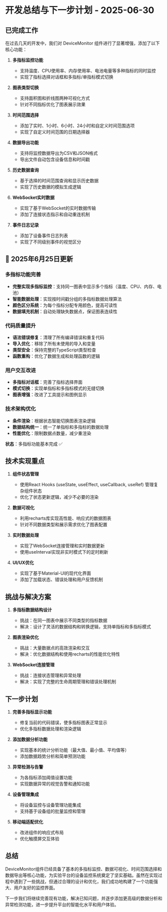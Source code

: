 # 开发总结与下一步计划 - 2025-06-30

## 已完成工作

在过去几天的开发中，我们对 DeviceMonitor 组件进行了显著增强，添加了以下核心功能：

1. **多指标监控功能**
   - 支持温度、CPU使用率、内存使用率、电池电量等多种指标的同时监控
   - 实现了指标选择对话框和多指标/单指标模式切换

2. **图表类型切换**
   - 支持面积图和折线图两种可视化方式
   - 针对不同指标优化了图表展示效果

3. **时间范围选择**
   - 添加了实时、1小时、6小时、24小时和自定义时间范围选项
   - 实现了自定义时间范围的日期选择器

4. **数据导出功能**
   - 支持将监控数据导出为CSV和JSON格式
   - 导出文件自动包含设备信息和时间戳

5. **历史数据查询**
   - 基于选择的时间范围查询和显示历史数据
   - 实现了历史数据的模拟生成逻辑

6. **WebSocket实时数据**
   - 实现了基于WebSocket的实时数据传输
   - 添加了连接状态指示和自动重连机制

7. **事件日志记录**
   - 添加了设备事件日志列表
   - 实现了不同级别事件的视觉区分

## 🚀 2025年6月25日更新

### 多指标功能完善
- **完整实现多指标监控**：支持同一图表中显示多个指标（温度、CPU、内存、电池）
- **智能数据处理**：实现按时间戳分组的多指标数据处理算法
- **颜色区分系统**：为每个指标分配专用颜色，提高可读性
- **数据填充机制**：自动处理缺失数据点，保证图表连续性

### 代码质量提升
- **语法错误修复**：清理了所有编译错误和重复代码
- **导入优化**：移除了所有未使用的导入和变量
- **类型安全**：保持完整的TypeScript类型检查
- **函数重构**：优化了数据生成和处理函数的逻辑

### 用户交互改进
- **多指标对话框**：完善了指标选择界面
- **模式切换**：实现单指标和多指标模式的无缝切换
- **图表增强**：改进了工具提示和图例显示

### 技术架构优化
- **条件渲染**：根据状态智能切换图表渲染逻辑
- **数据结构统一**：统一了单指标和多指标的数据处理
- **性能优化**：限制数据点数量，减少重渲染

**状态**：多指标功能基本完成 ✅

## 技术实现重点

1. **组件状态管理**
   - 使用React Hooks (useState, useEffect, useCallback, useRef) 管理复杂组件状态
   - 优化了状态更新逻辑，减少不必要的渲染

2. **数据可视化**
   - 利用recharts库实现高性能、响应式的数据图表
   - 针对不同数据类型和展示需求优化了图表配置

3. **实时数据处理**
   - 实现了WebSocket连接管理和实时数据更新
   - 使用useInterval实现非实时模式下的定时刷新

4. **UI/UX优化**
   - 实现了基于Material-UI的现代化界面
   - 添加了加载状态、错误处理和用户反馈机制

## 挑战与解决方案

1. **多指标数据结构设计**
   - 挑战：在同一图表中展示不同类型的指标数据
   - 解决：设计了灵活的数据结构和转换逻辑，支持单指标和多指标模式

2. **图表渲染优化**
   - 挑战：大量数据点的高效渲染和交互
   - 解决：优化数据结构和使用recharts的性能优化特性

3. **WebSocket连接管理**
   - 挑战：连接状态管理和异常处理
   - 解决：实现了完整的生命周期管理和错误处理机制

## 下一步计划

1. **完善多指标显示功能**
   - 修复当前的代码错误，使多指标图表正常显示
   - 优化多指标数据处理和渲染逻辑

2. **添加数据分析功能**
   - 实现基本的统计分析功能（最大值、最小值、平均值等）
   - 添加数据趋势分析和简单预测功能

3. **异常检测与告警**
   - 为各指标添加阈值设置功能
   - 实现数据异常的视觉告警和通知功能

4. **设备管理集成**
   - 将设备监控与设备管理功能集成
   - 支持基于设备组的批量监控和管理

5. **移动端适配优化**
   - 改进组件的响应式布局
   - 优化触摸屏交互体验

## 总结

DeviceMonitor组件已经具备了基本的多指标监控、数据可视化、时间范围选择和数据导出等核心功能，为实验平台的设备监控系统奠定了坚实基础。虽然在实现过程中遇到了一些挑战，但通过合理的设计和优化，我们成功地构建了一个功能强大、用户友好的监控界面。

下一步我们将继续完善现有功能，解决已知问题，并逐步添加更高级的数据分析和异常检测功能，进一步提升平台的智能化水平和用户体验。
